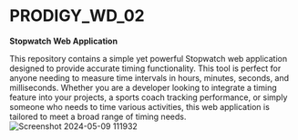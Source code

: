 # PRODIGY_WD_02
**Stopwatch Web Application**

This repository contains a simple yet powerful Stopwatch web application designed to provide accurate timing functionality. This tool is perfect for anyone needing to measure time intervals in hours, minutes, seconds, and milliseconds. Whether you are a developer looking to integrate a timing feature into your projects, a sports coach tracking performance, or simply someone who needs to time various activities, this web application is tailored to meet a broad range of timing needs.
![Screenshot 2024-05-09 111932](https://github.com/GayatriPanse/PRODIGY_WD_02/assets/141409661/6cbced69-228f-4e1c-aabc-852fe4a75578)
